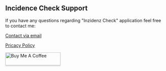 ## Incidence Check Support
If you have any questions regarding "Inzidenz Check" application feel free to contact me:

[Contact via email](mailto:incidence.check@gmail.com?subject=[InzidenzCheck]%20Contact%20Support)

[Pricacy Policy](https://www.privacypolicies.com/live/35b120f9-6151-49a3-9dad-c33a96988e61)

<a href="https://www.buymeacoffee.com/covidhu" target="_blank"><img src="https://www.buymeacoffee.com/assets/img/custom_images/orange_img.png" alt="Buy Me A Coffee" style="height: 41px !important;width: 174px !important;box-shadow: 0px 3px 2px 0px rgba(190, 190, 190, 0.5) !important;-webkit-box-shadow: 0px 3px 2px 0px rgba(190, 190, 190, 0.5) !important;" ></a>
